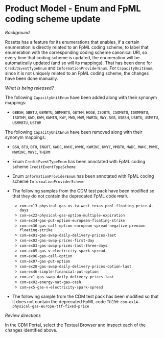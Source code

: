 # Product Model - Enum and FpML coding scheme update

_Background_

Rosetta has a feature for its enumerations that enables, if a certain enumeration is directly related to an FpML coding scheme, to label that enumeration with the corresponding coding scheme canonical URI, so every time that coding scheme is updated, the enumeration will be automatically updated (and so will its mappings). That has been done for `CreditEventTypeEnum` and `InformationProviderEnum`. For `CapacityUnitEnum`, since it is not uniquely related to an FpML coding scheme, the changes have been done  manually.

_What is being released?_

The following `CapacityUnitEnum` have been added along with their synonym mappings: 
* `GBBSH`, `GBBTU`, `GBMBTU`, `GBMMBTU`, `GBTHM`, `HOGB`, `ISOBTU`, `ISOMBTU`, `ISOMMBTU`, `ISOTHM`, `KWD`, `KWM`, `KWMIN`, `KWY`, `MWD`, `MWM`, `MWMIN`, `MWY`, `SGB`, `USBSH`, `USBTU`, `USMBTU`, `USMMBTU`, `USTHM`

The following `CapacityUnitEnum` have been removed along with their synonym mappings: 
* `BSH`, `BTU`, `DTH`, `INGOT`, `KWDC`, `KWHC`, `KWMC`, `KWMINC`, `KWYC`, `MMBTU`, `MWDC`, `MWHC`, `MWMC`, `MWMINC`, `MWYC`, `THERM`

* Enum `CreditEventTypeEnum` has been annotated with FpML coding scheme `CreditEventTypeScheme`

* Enum `InformationProviderEnum` has been annotated with FpML coding scheme `InformationProviderScheme`

* The following samples from the CDM test pack have been modified so that they do not contain the deprecated FpML code `MMBTU`: 

  * `com-ex13-physical-gas-us-tw-west-texas-pool-floating-price-4-days`
  * `com-ex22-physical-gas-option-multiple-expiration`
  * `com-ex34-gas-put-option-european-floating-strike`
  * `com-ex36-gas-call-option-european-spread-negative-premium-floating-strike`
  * `com-ex01-gas-swap-daily-delivery-prices-last`
  * `com-ex02-gas-swap-prices-first-day`
  * `com-ex03-gas-swap-prices-last-three-days`
  * `com-ex05-gas-v-electricity-spark-spread`
  * `com-ex06-gas-call-option`
  * `com-ex07-gas-put-option`
  * `com-ex28-gas-swap-daily-delivery-prices-option-last`
  * `com-ex46-simple-financial-put-option`
  * `com-ex1-gas-swap-daily-delivery-prices-last`
  * `com-ex02-energy-nat-gas-cash`
  * `com-ex5-gas-v-electricity-spark-spread`

* The following sample from the CDM test pack has been modified so that it does not contain the deprecated FpML code `THERM`: `com-ex14-physical-gas-europe-ttf-fixed-price`

_Review directions_

In the CDM Portal, select the Textual Browser and inspect each of the changes identified above.
